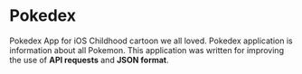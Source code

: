 # Pokedex
<h>Pokedex App for iOS</h>
Childhood cartoon we all loved. Pokedex application is information about all Pokemon. 
This application was written for improving the use of <b>API requests</b> and <b>JSON format</b>.
